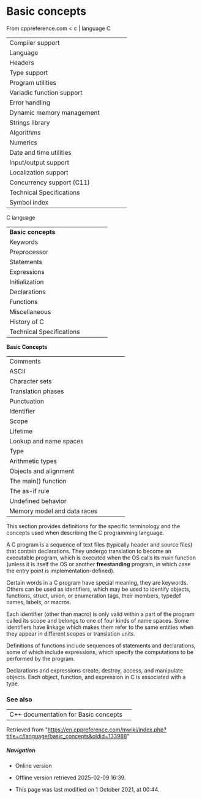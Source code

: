 # Basic concepts

From cppreference.com
< c‎ | language
 C

|  |  |  |  |  |
| --- | --- | --- | --- | --- |
| Compiler support | | | | |
| Language | | | | |
| Headers | | | | |
| Type support | | | | |
| Program utilities | | | | |
| Variadic function support | | | | |
| Error handling | | | | |
| Dynamic memory management | | | | |
| Strings library | | | | |
| Algorithms | | | | |
| Numerics | | | | |
| Date and time utilities | | | | |
| Input/output support | | | | |
| Localization support | | | | |
| Concurrency support (C11) | | | | |
| Technical Specifications | | | | |
| Symbol index | | | | |

 C language

|  |  |  |  |  |
| --- | --- | --- | --- | --- |
| ****Basic concepts**** | | | | |
| Keywords | | | | |
| Preprocessor | | | | |
| Statements | | | | |
| Expressions | | | | |
| Initialization | | | | |
| Declarations | | | | |
| Functions | | | | |
| Miscellaneous | | | | |
| History of C | | | | |
| Technical Specifications | | | | |

 ****Basic Concepts****

|  |  |  |  |  |
| --- | --- | --- | --- | --- |
| Comments | | | | |
| ASCII | | | | |
| Character sets | | | | |
| Translation phases | | | | |
| Punctuation | | | | |
| Identifier | | | | |
| Scope | | | | |
| Lifetime | | | | |
| Lookup and name spaces | | | | |
| Type | | | | |
| Arithmetic types | | | | |
| Objects and alignment | | | | |
| The main() function | | | | |
| The as-if rule | | | | |
| Undefined behavior | | | | |
| Memory model and data races | | | | |

This section provides definitions for the specific terminology and the concepts used when describing the C programming language.

A C program is a sequence of text files (typically header and source files) that contain declarations. They undergo translation to become an executable program, which is executed when the OS calls its main function (unless it is itself the OS or another **freestanding** program, in which case the entry point is implementation-defined).

Certain words in a C program have special meaning, they are keywords. Others can be used as identifiers, which may be used to identify objects, functions, struct, union, or enumeration tags, their members, typedef names, labels, or macros.

Each identifier (other than macro) is only valid within a part of the program called its scope and belongs to one of four kinds of name spaces. Some identifiers have linkage which makes them refer to the same entities when they appear in different scopes or translation units.

Definitions of functions include sequences of statements and declarations, some of which include expressions, which specify the computations to be performed by the program.

Declarations and expressions create, destroy, access, and manipulate objects. Each object, function, and expression in C is associated with a type.

### See also

|  |  |
| --- | --- |
| C++ documentation for Basic concepts | |

Retrieved from "<https://en.cppreference.com/mwiki/index.php?title=c/language/basic_concepts&oldid=133988>"

##### Navigation

- Online version
- Offline version retrieved 2025-02-09 16:39.

- This page was last modified on 1 October 2021, at 00:44.